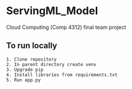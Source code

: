 # ServingML_Model

Cloud Computing (Comp 4312) final team project

## To run locally
    1. Clone repository
    2. In parent directory create venv
    3. Upgrade pip
    4. Install libraries from requirements.txt
    5. Run app.py
    


